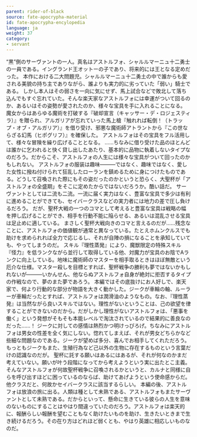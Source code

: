 ```yaml
---
parent: rider-of-black
source: fate-apocrypha-material
id: fate-apocrypha-encylopedia
language: ja
weight: 37
category:
- servant
---
```


“黒”側のサーヴァントの一人。真名はアストルフォ、シャルルマーニュ十二勇士の一員である。イングランド王オットーの子であり、将来的には王となる定めだった。
本作における二大問題児。シャルルマーニュ十二勇土の中で誰からも愛される美貌の持ち主でありながら、誰よりも実力的に劣っていた「弱い」騎士である。
しかし本人はその弱さを一向に気にせず、馬上試合などで敗北して落ち込んでもすぐ忘れていた。そんな楽天家なアストルフォには幸運がついて回るのか、あるいはその姿勢が愛されたのか、様々な宝具を手に入れることになる。
魔女からはあらゆる魔術を打破する『破却宣言（キャッサー・デ・ロジェスティラ）』を贈られ、アルガリアが忘れていった馬上槍『触れれば転倒！（トラップ・オブ・アルガリア）』を借り受け、邪悪な魔術師アトラントから『この世ならざる幻馬（ヒポグリフ）』を確保した。
アストルフォはその宝具をフル活用して、様々な冒険を繰り広げることとなる。
……ちなみに借り受けた品のほとんどは誰かに乞われると快く貸し出したあたり、基本的に品物に執着しないタイプなのだろう。だからこそ、アストルフォの人生には様々な宝具がついて回ったのかもしれない。
アストルフォの服装は趣味———ではなく、趣味ではなく、愛した女性に撥ね付けられて狂乱したローランを鎮めるために身につけたものである。どうして召喚された際にもその姿だったのかというと恐らく、大聖杯が「アストルフォの全盛期」をそこに定めたからではないだろうか。酷い話だ。
サーヴァントとしては二流も二流。一流に届く実力はなく、豊富な宝具で多少は有利に進めることができても、セイバークラスなどの実力者には地力の差で圧し負けるだろう。
だが、聖杯大戦の一つのコマとして考えると豊富な宝具は戦略の幅を押し広げることができ、相手を行動不能に陥らせる、あるいは混乱させる宝具は足止めに適している。
まさしく聖杯大戦向きのコマと言えるのだが……残念なことに、アストルフォの価値観が通常と異なっている。たとえホムンクルスでも助けを求められれば全力で応じるし、それが自陣の損になることを承知していても、やってしまうのだ。
スキル『理性蒸発』により、魔獣限定の特殊スキル『怪力』を低ランクながら並行して取得している他、対魔力が宝具のお陰でAランクに向上している。地味に魔術師のマスターを相手取るときはほぼ無敵という厄介な仕様。マスター殺しを目標とすれば、聖杯戦争の勝利も夢ではないかもしれないが―――いかんせん、他ならぬアストルフォ自身が絶対に拒否するタイプの作戦なので、夢のまた夢であろう。
本編ではその底抜けにお人好しで、楽天家で、何より行動的な部分が物語を大きく動かした。ジークが車輪の軸、ルーラーが車輪だったとすれば、アストルフォは潤滑油のようなもの。なお、『理性蒸発』は当然ながら良いスキルではない。理性がないということは、己の欲望を律することができないのだから。だがしかし理性がないアストルフォは、「悪事を働く」という発想がそもそも本能レベルで淘汰されているので結果的に善良なのだった……！
ジークに対しての感情は熱烈かつ明けっぴろげ。ちなみにアストルフォは男女の性差を全く気にしない。惚れてしまえば、それが男女どちらかなど些細な問題なのである。ジークが望めば多分、喜んでお相手してくれただろう。もっともジークもまた、生殖行為など己以外の生物に存在するものという言葉だけの認識なのだが。
聖杯に託する願いはあるにはあるが、それが何なのかまだ考えていない。願いが叶う段階になってから考えようという実に出たとこ主義。そんなアストルフォが何故聖杯戦争に召喚されるかというと、カルナと同様に自らを呼び出すほどに困っているのならば、助けてあげようという使命感からだ。他クラスだと、何故かセイバークラスに該当するらしい。
本編の後、アストルフォは放浪の旅に出る。人類は種として未熟である、アストルフォもまたサーヴァン卜として未熟である。だからといって、懸命に生きている彼らの人生を意味のないものにすることはやはり間違っていたのだろう。アストルフォは楽天的に、報酬らしい報酬を望むこともなく助けたいものを助け、生きたいときまで生き続けるだろう。その在り方はどれほど弱くとも、やはり英雄に相応しいものなのだ。
